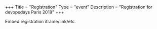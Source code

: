 +++
Title = "Registration"
Type = "event"
Description = "Registration for devopsdays Paris 2018"
+++

<div style="width:100%; text-align:left;">

Embed registration iframe/link/etc.
</div></div>
</div>
